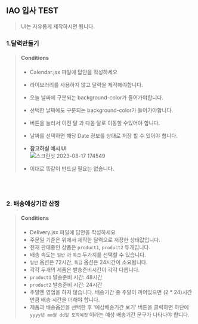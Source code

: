 ## IAO 입사 TEST

> UI는 자유롭게 제작하시면 됩니다.

### 1.달력만들기

> #### Conditions
>
> - Calendar.jsx 파일에 답안을 작성하세요
> - 라이브러리를 사용하지 않고 달력을 제작해야합니다.
> - 오늘 날짜에 구분되는 background-color가 들어가야합니다.
> - 선택한 날짜에도 구분되는 background-color가 들어가야합니다.
> - 버튼을 눌러서 이전 달 과 다음 달로 이동할 수있어야 합니다.
> - 날짜를 선택하면 해당 Date 정보를 상태로 저장 할 수 있어야 합니다.
> 
> - **참고하실 예시 UI**<br/>
>   ![스크린샷 2023-08-17 174549](https://github.com/hahbr88/IAO_coding_test/assets/90291796/03f1614d-8efa-4750-873e-cb4dadacfbb6)
> - 이대로 똑같이 만드실 필요는 없습니다. 

<br/><br/>

### 2. 배송예상기간 산정

> #### Conditions
>
> - Delivery.jsx 파일에 답안을 작성하세요
> - 주문일 기준은 위에서 제작한 달력으로 저장한 상태값입니다.
> - 현재 판매중인 상품은 `product1`, `product2` 두개입니다.
> - 배송 속도는 `일반` 과 `특급` 두가지를 선택할 수 있습니다.
> - `일반` 옵션은 72시간, `특급` 옵션은 24시간이 소요됩니다.
> - 각각 두개의 제품은 발송준비시간이 각각 다릅니다.
> - `product1` 발송준비 시간: 48시간
> - `product2` 발송준비 시간: 24시간
> - 주말엔 영업을 하지 않습니다. 배송기간 중 주말이 끼어있으면 (2 \* 24)시간 만큼 배송 시간을 더해야 합니다.
> - 제품과 배송옵션을 선택한 후 '예상배송기간 보기' 버튼을 클릭하면 하단에 `yyyy년 mm월 dd일 도착예정` 이라는 예상 배송기간 문구가 나타나야 합니다.
